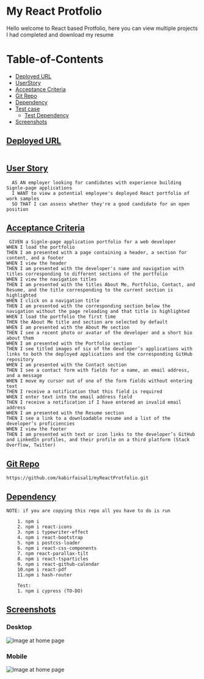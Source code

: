 # My React Protfolio
Hello welcome to React based Protfolio, here you can view multiple projects I had completed and download my resume
# Table-of-Contents
  * [Deployed URL](#deployed-url)
  * [UserStory](#userstory)
  * [Acceptance Criteria](#acceptance-criteria)
  * [Git Repo](#git-repo)
  * [Dependency](#dependency)
  * [Test case](#test-case)
    * [Test Dependency](#test-dependency)
  * [Screenshots](#screenshots)

## [Deployed URL](#table-of-contents)
```

```

## [User Story](#table-of-contents)
```
  AS AN employer looking for candidates with experience building Signle-page applications
  I WANT to view a potential employee's deployed React portfolio of work samples
  SO THAT I can assess whether they're a good candidate for an open position
```

## [Acceptance Criteria](#table-of-contents)
```
 GIVEN a Signle-page application portfolio for a web developer
WHEN I load the portfolio
THEN I am presented with a page containing a header, a section for content, and a footer
WHEN I view the header
THEN I am presented with the developer's name and navigation with titles corresponding to different sections of the portfolio
WHEN I view the navigation titles
THEN I am presented with the titles About Me, Portfolio, Contact, and Resume, and the title corresponding to the current section is highlighted
WHEN I click on a navigation title
THEN I am presented with the corresponding section below the navigation without the page reloading and that title is highlighted
WHEN I load the portfolio the first time
THEN the About Me title and section are selected by default
WHEN I am presented with the About Me section
THEN I see a recent photo or avatar of the developer and a short bio about them
WHEN I am presented with the Portfolio section
THEN I see titled images of six of the developer’s applications with links to both the deployed applications and the corresponding GitHub repository
WHEN I am presented with the Contact section
THEN I see a contact form with fields for a name, an email address, and a message
WHEN I move my cursor out of one of the form fields without entering text
THEN I receive a notification that this field is required
WHEN I enter text into the email address field
THEN I receive a notification if I have entered an invalid email address
WHEN I am presented with the Resume section
THEN I see a link to a downloadable resume and a list of the developer’s proficiencies
WHEN I view the footer
THEN I am presented with text or icon links to the developer’s GitHub and LinkedIn profiles, and their profile on a third platform (Stack Overflow, Twitter) 
```

## [Git Repo](#table-of-contents)
```
https://github.com/kabirfaisal1/myReactProtfolio.git
```

## [Dependency](#table-of-contents)
```
NOTE: if you are copying this repo all you have to do is run 
     
    1. npm i
    2. npm i react-icons
    3. npm i typewriter-effect
    4. npm i react-bootstrap
    5. npm i postcss-loader
    6. npm i react-css-components
    7. npm react-parallax-tilt
    8. npm i react-tsparticles  
    9. npm i react-github-calendar
    10.npm i react-pdf
    11.npm i hash-router

    Test:
    1. npm i cypress (TO-DO)

```

## [Screenshots](#table-of-contents)
### Desktop
![Image at home page](/screenshots/desktop.png)
### Mobile
![Image at home page](/screenshots/mobile.png)
